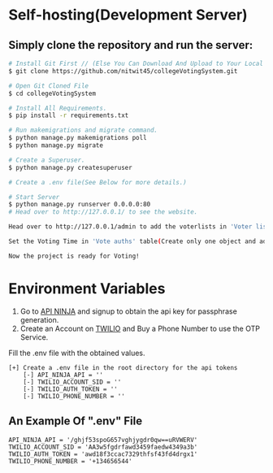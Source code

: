 # Self-hosting(Development Server)

## Simply clone the repository and run the server:
```sh
# Install Git First // (Else You Can Download And Upload to Your Local Server)
$ git clone https://github.com/nitwit45/collegeVotingSystem.git

# Open Git Cloned File
$ cd collegeVotingSystem

# Install All Requirements.
$ pip install -r requirements.txt

# Run makemigrations and migrate command.
$ python manage.py makemigrations poll
$ python manage.py migrate

# Create a Superuser.
$ python manage.py createsuperuser

# Create a .env file(See Below for more details.)

# Start Server
$ python manage.py runserver 0.0.0.0:80
# Head over to http://127.0.0.1/ to see the website.

Head over to http://127.0.0.1/admin to add the voterlists in 'Voter lists' table and the candidates in the 'Candidates' table.

Set the Voting Time in 'Vote auths' table(Create only one object and add the start and end time of voting).

Now the project is ready for Voting!
```

# Environment Variables

1. Go to [API NINJA](https://api-ninjas.com/) and signup to obtain the api key for passphrase generation.
2. Create an Account on [TWILIO](https://www.twilio.com/try-twilio) and Buy a Phone Number to use the OTP Service.

Fill the .env file with the obtained values.

```
[+] Create a .env file in the root directory for the api tokens
    [-] API_NINJA_API = ''
    [-] TWILIO_ACCOUNT_SID = ''
    [-] TWILIO_AUTH_TOKEN = ''
    [-] TWILIO_PHONE_NUMBER = ''
```


## An Example Of ".env" File
```
API_NINJA_API = '/ghjf53spoG657vghjygdr0qw==uRVWERV'
TWILIO_ACCOUNT_SID = 'AA3w5fgdrfawd3459faedw4349a3b'
TWILIO_AUTH_TOKEN = 'awd18f3ccac7329thfsf43fd4drgx1'
TWILIO_PHONE_NUMBER = '+134656544'
```
